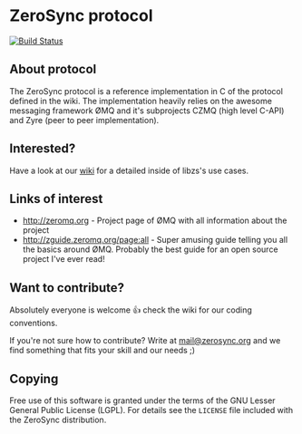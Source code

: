 # ZeroSync protocol

[![Build Status](https://travis-ci.org/zerosync/protocol.png)](https://travis-ci.org/zerosync/protocol)

## About protocol

The ZeroSync protocol is a reference implementation in C of the protocol defined in the wiki.
The implementation heavily relies on the awesome messaging framework ØMQ and it's subprojects CZMQ (high level C-API) and Zyre (peer to peer implementation).

## Interested?

Have a look at our [wiki](http://wiki.libzs.zerosync.org) for a detailed inside of libzs's use cases.

## Links of interest

* http://zeromq.org - Project page of ØMQ with all information about the project
* http://zguide.zeromq.org/page:all - Super amusing guide telling you all the basics around ØMQ. Probably the best guide for an open source project I've ever read! 

## Want to contribute?

Absolutely everyone is welcome :+1: check the wiki for our coding conventions.

If you're not sure how to contribute? Write at mail@zerosync.org and we find something that fits your skill and our needs ;)

## Copying

Free use of this software is granted under the terms of the GNU Lesser General
Public License (LGPL). For details see the `LICENSE` file included with the ZeroSync distribution.
